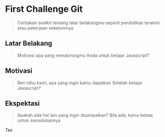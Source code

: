 # First Challenge Git

> Ceritakan sedikit tentang latar belakangmu seperti pendidikan terakhir atau pekerjaan sebelumnya

## Latar Belakang

> Motivasi apa yang mendorongmu Anda untuk belajar Javascript?

## Motivasi

> Beri tahu kami, apa yang ingin kamu dapatkan Setelah belajar Javascript?

## Ekspektasi

> Apakah ada hal lain yang ingin disampaikan? Bila ada, kamu bebas untuk menuliskannya

Tes
